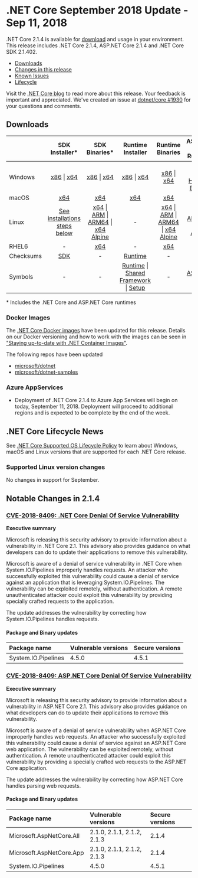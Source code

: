 # .NET Core September 2018 Update - Sep 11, 2018

.NET Core 2.1.4 is available for [download](2.1.4-download.md) and usage in your environment. This release includes .NET Core 2.1.4, ASP.NET Core 2.1.4 and .NET Core SDK 2.1.402.

* [Downloads](#downloads)
* [Changes in this release](#notable-changes-in-214)
* [Known Issues](../2.1-known-issues.md)
* [Lifecycle](#net-core-lifecycle-news)

Visit the [.NET Core blog][dotnet-blog] to read more about this release. Your feedback is important and appreciated. We've created an issue at [dotnet/core #1930](https://github.com/dotnet/core/issues/1930) for your questions and comments.

## Downloads

|           | SDK Installer*                                   | SDK Binaries*                            | Runtime Installer                                        | Runtime Binaries                                 | ASP.NET Core Runtime           |
| --------- | :------------------------------------------:     | :----------------------:                 | :---------------------------:                            | :-------------------------:                      | :-----------------:            |
| Windows   | [x86][sdk-win-x86.exe] \| [x64][sdk-win-x64.exe] | [x86][sdk-win-x86] \| [x64][sdk-win-x64] | [x86][runtime-win-x86.exe] \| [x64][runtime-win-x64.exe] | [x86][runtime-win-x86] \| [x64][runtime-win-x64] | [x86][asp-runtime-win-x86.exe] \| [x64][asp-runtime-win-x64.exe] <br> [Hosting Bundle][hosting-win-x64.exe] |
| macOS     | [x64][sdk-mac-x64.pkg]  | [x64][sdk-mac-x64]     | [x64][runtime-mac-x64.pkg] | [x64][runtime-mac-x64] | [x64][asp-runtime-mac-x64]
| Linux     | [See installations steps below][linux-install]   | [x64][sdk-linux-x64] \| [ARM][sdk-linux-arm-x32] \| [ARM64][sdk-linux-arm-x64] \| [x64 Alpine][sdk-linux-musl-x64] | - | [x64][runtime-linux-x64] \| [ARM][runtime-linux-arm-x32] \| [ARM64][runtime-linux-arm-x64] \| [x64 Alpine][runtime-linux-musl-x64] | [x64][asp-runtime-linux-x64]  \| [ARM32][asp-runtime-linux-arm-x86] \| [x64 Alpine][asp-runtime-linux-musl-x64] |
| RHEL6     | -                                                | [x64][sdk-rhel.6-x64]                    | -                                                        | [x64][runtime-rhel.6-x64] | - |
| Checksums | [SDK][checksums-sdk]                             | -                                        | [Runtime][checksums-runtime]                             | - | - |
| Symbols   | -                                                | -                                        | [Runtime][symbols-coreclr] \| [Shared Framework][symbols-corefx] \| [Setup][symbols-core-setup] | - | [ASP.NET Core][symbols-aspnetcore] |

\* Includes the .NET Core and ASP.NET Core runtimes

### Docker Images

The [.NET Core Docker images](https://hub.docker.com/r/microsoft/dotnet/) have been updated for this release. Details on our Docker versioning and how to work with the images can be seen in ["Staying up-to-date with .NET Container Images"](https://blogs.msdn.microsoft.com/dotnet/2018/06/18/staying-up-to-date-with-net-container-images/).

The following repos have been updated

* [microsoft/dotnet](https://hub.docker.com/r/microsoft/dotnet)
* [microsoft/dotnet-samples](https://hub.docker.com/r/microsoft/dotnet-samples)

### Azure AppServices

* Deployment of .NET Core 2.1.4 to Azure App Services will begin on today, September 11, 2018. Deployment will proceed to additional regions and is expected to be complete by the end of the week.

## .NET Core Lifecycle News

See [.NET Core Supported OS Lifecycle Policy](https://github.com/dotnet/core/blob/master/os-lifecycle-policy.md) to learn about Windows, macOS and Linux versions that are supported for each .NET Core release.

### Supported Linux version changes

No changes in support for September.

## Notable Changes in 2.1.4

### [CVE-2018-8409: .NET Core Denial Of Service Vulnerability](https://github.com/dotnet/Announcements/issues/83)

**Executive summary**

Microsoft is releasing this security advisory to provide information about a vulnerability in .NET Core 2.1. This advisory also provides guidance on what developers can do to update their applications to remove this vulnerability.

Microsoft is aware of a denial of service vulnerability in .NET Core when System.IO.Pipelines improperly handles requests. An attacker who successfully exploited this vulnerability could cause a denial of service against an application that is leveraging System.IO.Pipelines. The vulnerability can be exploited remotely, without authentication. A remote unauthenticated attacker could exploit this vulnerability by providing specially crafted requests to the application.

The update addresses the vulnerability by correcting how System.IO.Pipelines handles requests.

#### Package and Binary updates

| Package name | Vulnerable versions | Secure versions |
| :--- | :--- | :--- |
System.IO.Pipelines | 4.5.0 | 4.5.1 |


### [CVE-2018-8409: ASP.NET Core Denial Of Service Vulnerability](https://github.com/aspnet/Announcements/issues/316)

**Executive summary**

Microsoft is releasing this security advisory to provide information about a vulnerability in ASP.NET Core 2.1. This advisory also provides guidance on what developers can do to update their applications to remove this vulnerability.

Microsoft is aware of a denial of service vulnerability when ASP.NET Core improperly handles web requests. An attacker who successfully exploited this vulnerability could cause a denial of service against an ASP.NET Core web application. The vulnerability can be exploited remotely, without authentication. A remote unauthenticated attacker could exploit this vulnerability by providing a specially crafted web requests to the ASP.NET Core application.

The update addresses the vulnerability by correcting how ASP.NET Core handles parsing web requests.

#### Package and Binary updates

| Package name | Vulnerable versions | Secure versions |
| :--- | :--- | :--- |
Microsoft.AspNetCore.All | 2.1.0, 2.1.1, 2.1.2, 2.1.3 | 2.1.4
Microsoft.AspNetCore.App | 2.1.0, 2.1.1, 2.1.2, 2.1.3 | 2.1.4
System.IO.Pipelines | 4.5.0 | 4.5.1

[dlc-runtime]: https://download.microsoft.com/download/A/7/8/A78F1D25-8D5C-4411-B544-C7D527296D5E
[dlc-sdk]: https://download.microsoft.com/download/8/A/7/8A765126-50CA-4C6F-890B-19AE47961E4B
[blob-runtime]: https://dotnetcli.blob.core.windows.net/dotnet/Runtime/
[blob-sdk]: https://dotnetcli.blob.core.windows.net/dotnet/Sdk/
[release-notes]: https://github.com/dotnet/core/blob/master/release-notes/2.1/2.1.4/2.1.4.md

[runtime-linux-x64]: https://download.microsoft.com/download/A/7/8/A78F1D25-8D5C-4411-B544-C7D527296D5E/dotnet-runtime-2.1.4-linux-x64.tar.gz
[runtime-linux-arm-x32]: https://download.microsoft.com/download/A/7/8/A78F1D25-8D5C-4411-B544-C7D527296D5E/dotnet-runtime-2.1.4-linux-arm.tar.gz
[runtime-linux-musl-x64]: https://download.microsoft.com/download/A/7/8/A78F1D25-8D5C-4411-B544-C7D527296D5E/dotnet-runtime-2.1.4-linux-musl-x64.tar.gz
[runtime-linux-arm-x64]: https://download.microsoft.com/download/A/7/8/A78F1D25-8D5C-4411-B544-C7D527296D5E/dotnet-runtime-2.1.4-linux-arm64.tar.gz
[runtime-rhel.6-x64]: https://download.microsoft.com/download/A/7/8/A78F1D25-8D5C-4411-B544-C7D527296D5E/dotnet-runtime-2.1.4-rhel.6-x64.tar.gz
[runtime-mac-x64]: https://download.microsoft.com/download/A/7/8/A78F1D25-8D5C-4411-B544-C7D527296D5E/dotnet-runtime-2.1.4-osx-x64.tar.gz
[runtime-mac-x64.pkg]: https://download.microsoft.com/download/A/7/8/A78F1D25-8D5C-4411-B544-C7D527296D5E/dotnet-runtime-2.1.4-osx-x64.pkg
[runtime-win-x86]: https://download.microsoft.com/download/A/7/8/A78F1D25-8D5C-4411-B544-C7D527296D5E/dotnet-runtime-2.1.4-win-x86.zip
[runtime-win-x64]: https://download.microsoft.com/download/A/7/8/A78F1D25-8D5C-4411-B544-C7D527296D5E/dotnet-runtime-2.1.4-win-x64.zip
[runtime-win-x86.exe]: https://download.microsoft.com/download/A/7/8/A78F1D25-8D5C-4411-B544-C7D527296D5E/dotnet-runtime-2.1.4-win-x86.exe
[runtime-win-x64.exe]: https://download.microsoft.com/download/A/7/8/A78F1D25-8D5C-4411-B544-C7D527296D5E/dotnet-runtime-2.1.4-win-x64.exe

[sdk-linux-x64]: https://download.microsoft.com/download/8/A/7/8A765126-50CA-4C6F-890B-19AE47961E4B/dotnet-sdk-2.1.402-linux-x64.tar.gz
[sdk-linux-arm-x32]:  https://download.microsoft.com/download/8/A/7/8A765126-50CA-4C6F-890B-19AE47961E4B/dotnet-sdk-2.1.402-linux-arm.tar.gz
[sdk-linux-arm-x64]:  https://download.microsoft.com/download/8/A/7/8A765126-50CA-4C6F-890B-19AE47961E4B/dotnet-sdk-2.1.402-linux-arm64.tar.gz
[sdk-linux-musl-x64]:  https://download.microsoft.com/download/8/A/7/8A765126-50CA-4C6F-890B-19AE47961E4B/dotnet-sdk-2.1.402-linux-musl-x64.tar.gz
[sdk-mac-x64]: https://download.microsoft.com/download/8/A/7/8A765126-50CA-4C6F-890B-19AE47961E4B/dotnet-sdk-2.1.402-osx-x64.tar.gz
[sdk-mac-x64.pkg]: https://download.microsoft.com/download/8/A/7/8A765126-50CA-4C6F-890B-19AE47961E4B/dotnet-sdk-2.1.402-osx-x64.pkg
[sdk-mac-x64.pkg-gs]: https://download.microsoft.com/download/8/A/7/8A765126-50CA-4C6F-890B-19AE47961E4B/dotnet-sdk-2.1.402-osx-gs-x64.pkg
[sdk-win-x86]: https://download.microsoft.com/download/8/A/7/8A765126-50CA-4C6F-890B-19AE47961E4B/dotnet-sdk-2.1.402-win-x86.zip
[sdk-win-x64]: https://download.microsoft.com/download/8/A/7/8A765126-50CA-4C6F-890B-19AE47961E4B/dotnet-sdk-2.1.402-win-x64.zip
[sdk-win-x86.exe]: https://download.microsoft.com/download/8/A/7/8A765126-50CA-4C6F-890B-19AE47961E4B/dotnet-sdk-2.1.402-win-x86.exe
[sdk-win-x86.exe-gs]: https://download.microsoft.com/download/8/A/7/8A765126-50CA-4C6F-890B-19AE47961E4B/dotnet-sdk-2.1.402-win-gs-x86.exe
[sdk-win-x64.exe]: https://download.microsoft.com/download/8/A/7/8A765126-50CA-4C6F-890B-19AE47961E4B/dotnet-sdk-2.1.402-win-x64.exe
[sdk-win-x64.exe-gs]: https://download.microsoft.com/download/8/A/7/8A765126-50CA-4C6F-890B-19AE47961E4B/dotnet-sdk-2.1.402-win-gs-x64.exe
[sdk-rhel.6-x64]:  https://download.microsoft.com/download/8/A/7/8A765126-50CA-4C6F-890B-19AE47961E4B/dotnet-sdk-2.1.402-rhel.6-x64.tar.gz

[hosting-win-x64.exe]: https://download.microsoft.com/download/A/7/8/A78F1D25-8D5C-4411-B544-C7D527296D5E/dotnet-hosting-2.1.4-win.exe
[asp-runtime-linux-x64]: https://download.microsoft.com/download/A/7/8/A78F1D25-8D5C-4411-B544-C7D527296D5E/aspnetcore-runtime-2.1.4-linux-x64.tar.gz
[asp-runtime-linux-arm-x86]:  https://download.microsoft.com/download/A/7/8/A78F1D25-8D5C-4411-B544-C7D527296D5E/aspnetcore-runtime-2.1.4-linux-arm.tar.gz
[asp-runtime-linux-musl-x64]: https://download.microsoft.com/download/A/7/8/A78F1D25-8D5C-4411-B544-C7D527296D5E/aspnetcore-runtime-2.1.4-linux-musl-x64.tar.gz
[asp-runtime-mac-x64]: https://download.microsoft.com/download/A/7/8/A78F1D25-8D5C-4411-B544-C7D527296D5E/aspnetcore-runtime-2.1.4-osx-x64.tar.gz
[asp-runtime-win-x64.exe]: https://download.microsoft.com/download/A/7/8/A78F1D25-8D5C-4411-B544-C7D527296D5E/aspnetcore-runtime-2.1.4-win-x64.exe
[asp-runtime-win-x86.exe]: https://download.microsoft.com/download/A/7/8/A78F1D25-8D5C-4411-B544-C7D527296D5E/aspnetcore-runtime-2.1.4-win-x86.exe
[asp-runtime-win-x86]: https://download.microsoft.com/download/A/7/8/A78F1D25-8D5C-4411-B544-C7D527296D5E/aspnetcore-runtime-2.1.4-win-x86.zip
[asp-runtime-win-x64]: https://download.microsoft.com/download/A/7/8/A78F1D25-8D5C-4411-B544-C7D527296D5E/aspnetcore-runtime-2.1.4-win-x64.zip
[asp-store-linux-x64]: https://download.microsoft.com/download/A/7/8/A78F1D25-8D5C-4411-B544-C7D527296D5E/aspnetcore-store-2.1.4-linux-x64.tar.gz
[asp-store-mac-x64]: https://download.microsoft.com/download/A/7/8/A78F1D25-8D5C-4411-B544-C7D527296D5E/aspnetcore-store-2.1.4-osx-x64.tar.gz
[asp-store-win-x64]: https://download.microsoft.com/download/A/7/8/A78F1D25-8D5C-4411-B544-C7D527296D5E/AspNetCore.2.1.4.RuntimePackageStore_x64.exe
[asp-store-win-x86]: https://download.microsoft.com/download/A/7/8/A78F1D25-8D5C-4411-B544-C7D527296D5E/AspNetCore.2.1.4.RuntimePackageStore_x86.exe

[symbols-aspnetcore]: https://download.microsoft.com/download/A/7/8/A78F1D25-8D5C-4411-B544-C7D527296D5E/aspnet-2.1.4-symbols.zip
[symbols-coreclr]: https://download.microsoft.com/download/A/7/8/A78F1D25-8D5C-4411-B544-C7D527296D5E/coreclr-2.1.4-symbols.zip
[symbols-corefx]: https://download.microsoft.com/download/A/7/8/A78F1D25-8D5C-4411-B544-C7D527296D5E/corefx-2.1.4-symbols.zip
[symbols-core-setup]: https://download.microsoft.com/download/A/7/8/A78F1D25-8D5C-4411-B544-C7D527296D5E/core-setup-2.1.4-symbols.zip

[checksums-runtime]: https://dotnetcli.blob.core.windows.net/dotnet/checksums/2.1.4-runtime-sha.txt
[checksums-sdk]: https://dotnetcli.blob.core.windows.net/dotnet/checksums/2.1.402-sdk-sha.txt

[linux-install]: https://www.microsoft.com/net/download/linux

[dotnet-blog]: https://blogs.msdn.microsoft.com/dotnet/2018/09/11/net-core-september-2018-update/
[linux-setup]: https://github.com/dotnet/core/blob/master/Documentation/linux-setup.md
